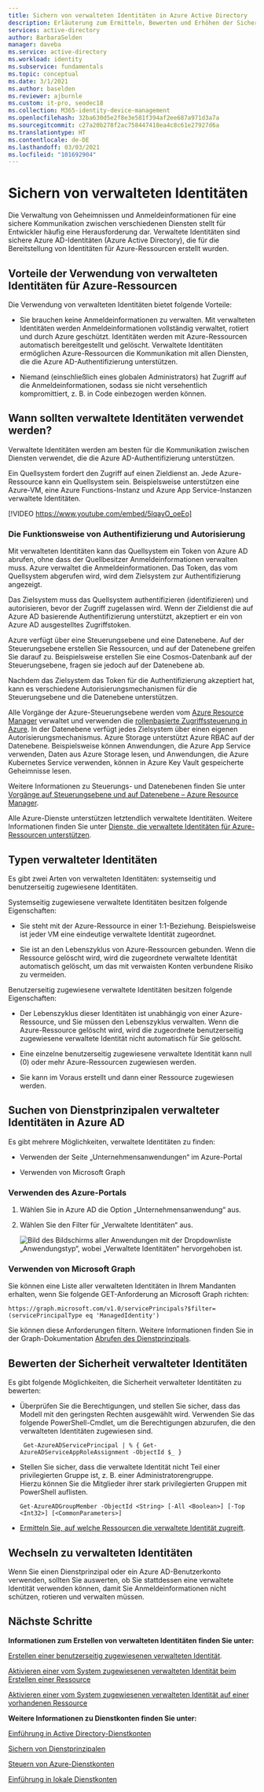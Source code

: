 ```yaml
---
title: Sichern von verwalteten Identitäten in Azure Active Directory
description: Erläuterung zum Ermitteln, Bewerten und Erhöhen der Sicherheit verwalteter Identitäten.
services: active-directory
author: BarbaraSelden
manager: daveba
ms.service: active-directory
ms.workload: identity
ms.subservice: fundamentals
ms.topic: conceptual
ms.date: 3/1/2021
ms.author: baselden
ms.reviewer: ajburnle
ms.custom: it-pro, seodec18
ms.collection: M365-identity-device-management
ms.openlocfilehash: 32ba630d5e2f8e3e581f394af2ee687a971d3a7a
ms.sourcegitcommit: c27a20b278f2ac758447418ea4c8c61e27927d6a
ms.translationtype: HT
ms.contentlocale: de-DE
ms.lasthandoff: 03/03/2021
ms.locfileid: "101692904"
---
```

# <a name="securing-managed-identities"></a>Sichern von verwalteten Identitäten

Die Verwaltung von Geheimnissen und Anmeldeinformationen für eine sichere Kommunikation zwischen verschiedenen Diensten stellt für Entwickler häufig eine Herausforderung dar. Verwaltete Identitäten sind sichere Azure AD-Identitäten (Azure Active Directory), die für die Bereitstellung von Identitäten für Azure-Ressourcen erstellt wurden.

## <a name="benefits-of-using-managed-identities-for-azure-resources"></a>Vorteile der Verwendung von verwalteten Identitäten für Azure-Ressourcen

Die Verwendung von verwalteten Identitäten bietet folgende Vorteile:

* Sie brauchen keine Anmeldeinformationen zu verwalten. Mit verwalteten Identitäten werden Anmeldeinformationen vollständig verwaltet, rotiert und durch Azure geschützt. Identitäten werden mit Azure-Ressourcen automatisch bereitgestellt und gelöscht. Verwaltete Identitäten ermöglichen Azure-Ressourcen die Kommunikation mit allen Diensten, die die Azure AD-Authentifizierung unterstützen.

* Niemand (einschließlich eines globalen Administrators) hat Zugriff auf die Anmeldeinformationen, sodass sie nicht versehentlich kompromittiert, z. B. in Code einbezogen werden können.

## <a name="when-to-use-managed-identities"></a>Wann sollten verwaltete Identitäten verwendet werden?

Verwaltete Identitäten werden am besten für die Kommunikation zwischen Diensten verwendet, die die Azure AD-Authentifizierung unterstützen. 

Ein Quellsystem fordert den Zugriff auf einen Zieldienst an. Jede Azure-Ressource kann ein Quellsystem sein. Beispielsweise unterstützen eine Azure-VM, eine Azure Functions-Instanz und Azure App Service-Instanzen verwaltete Identitäten.

[!VIDEO https://www.youtube.com/embed/5lqayO_oeEo]

### <a name="how-authentication-and-authorization-work"></a>Die Funktionsweise von Authentifizierung und Autorisierung

Mit verwalteten Identitäten kann das Quellsystem ein Token von Azure AD abrufen, ohne dass der Quellbesitzer Anmeldeinformationen verwalten muss. Azure verwaltet die Anmeldeinformationen. Das Token, das vom Quellsystem abgerufen wird, wird dem Zielsystem zur Authentifizierung angezeigt. 

Das Zielsystem muss das Quellsystem authentifizieren (identifizieren) und autorisieren, bevor der Zugriff zugelassen wird. Wenn der Zieldienst die auf Azure AD basierende Authentifizierung unterstützt, akzeptiert er ein von Azure AD ausgestelltes Zugriffstoken. 

Azure verfügt über eine Steuerungsebene und eine Datenebene. Auf der Steuerungsebene erstellen Sie Ressourcen, und auf der Datenebene greifen Sie darauf zu. Beispielsweise erstellen Sie eine Cosmos-Datenbank auf der Steuerungsebene, fragen sie jedoch auf der Datenebene ab.

Nachdem das Zielsystem das Token für die Authentifizierung akzeptiert hat, kann es verschiedene Autorisierungsmechanismen für die Steuerungsebene und die Datenebene unterstützen.

Alle Vorgänge der Azure-Steuerungsebene werden vom [Azure Resource Manager](https://docs.microsoft.com/azure/azure-resource-manager/management/overview) verwaltet und verwenden die [rollenbasierte Zugriffssteuerung in Azure](https://docs.microsoft.com/azure/role-based-access-control/overview). In der Datenebene verfügt jedes Zielsystem über einen eigenen Autorisierungsmechanismus. Azure Storage unterstützt Azure RBAC auf der Datenebene. Beispielsweise können Anwendungen, die Azure App Service verwenden, Daten aus Azure Storage lesen, und Anwendungen, die Azure Kubernetes Service verwenden, können in Azure Key Vault gespeicherte Geheimnisse lesen.

Weitere Informationen zu Steuerungs- und Datenebenen finden Sie unter [Vorgänge auf Steuerungsebene und auf Datenebene – Azure Resource Manager](https://docs.microsoft.com/azure/azure-resource-manager/management/control-plane-and-data-plane).

Alle Azure-Dienste unterstützen letztendlich verwaltete Identitäten. Weitere Informationen finden Sie unter [Dienste, die verwaltete Identitäten für Azure-Ressourcen unterstützen](https://docs.microsoft.com/azure/active-directory/managed-identities-azure-resources/services-support-managed-identities).

##  

## <a name="types-of-managed-identities"></a>Typen verwalteter Identitäten

Es gibt zwei Arten von verwalteten Identitäten: systemseitig und benutzerseitig zugewiesene Identitäten.

Systemseitig zugewiesene verwaltete Identitäten besitzen folgende Eigenschaften:

* Sie steht mit der Azure-Ressource in einer 1:1-Beziehung. Beispielsweise ist jeder VM eine eindeutige verwaltete Identität zugeordnet.

* Sie ist an den Lebenszyklus von Azure-Ressourcen gebunden. Wenn die Ressource gelöscht wird, wird die zugeordnete verwaltete Identität automatisch gelöscht, um das mit verwaisten Konten verbundene Risiko zu vermeiden. 

Benutzerseitig zugewiesene verwaltete Identitäten besitzen folgende Eigenschaften:

* Der Lebenszyklus dieser Identitäten ist unabhängig von einer Azure-Ressource, und Sie müssen den Lebenszyklus verwalten. Wenn die Azure-Ressource gelöscht wird, wird die zugeordnete benutzerseitig zugewiesene verwaltete Identität nicht automatisch für Sie gelöscht.

* Eine einzelne benutzerseitig zugewiesene verwaltete Identität kann null (0) oder mehr Azure-Ressourcen zugewiesen werden.

* Sie kann im Voraus erstellt und dann einer Ressource zugewiesen werden.

## <a name="find-managed-identity-service-principals-in-azure-ad"></a>Suchen von Dienstprinzipalen verwalteter Identitäten in Azure AD

Es gibt mehrere Möglichkeiten, verwaltete Identitäten zu finden:

* Verwenden der Seite „Unternehmensanwendungen“ im Azure-Portal

* Verwenden von Microsoft Graph

### <a name="using-the-azure-portal"></a>Verwenden des Azure-Portals

1. Wählen Sie in Azure AD die Option „Unternehmensanwendung“ aus.

2. Wählen Sie den Filter für „Verwaltete Identitäten“ aus. 

   ![Bild des Bildschirms aller Anwendungen mit der Dropdownliste „Anwendungstyp“, wobei „Verwaltete Identitäten“ hervorgehoben ist.](./media/securing-service-accounts/service-accounts-managed-identities.png)

 

### <a name="using-microsoft-graph"></a>Verwenden von Microsoft Graph

Sie können eine Liste aller verwalteten Identitäten in Ihrem Mandanten erhalten, wenn Sie folgende GET-Anforderung an Microsoft Graph richten:

`https://graph.microsoft.com/v1.0/servicePrincipals?$filter=(servicePrincipalType eq 'ManagedIdentity') `

Sie können diese Anforderungen filtern. Weitere Informationen finden Sie in der Graph-Dokumentation [Abrufen des Dienstprinzipals](https://docs.microsoft.com/graph/api/serviceprincipal-get?view=graph-rest-1.0&tabs=http).

## <a name="assess-the-security-of-managed-identities"></a>Bewerten der Sicherheit verwalteter Identitäten 

Es gibt folgende Möglichkeiten, die Sicherheit verwalteter Identitäten zu bewerten:

* Überprüfen Sie die Berechtigungen, und stellen Sie sicher, dass das Modell mit den geringsten Rechten ausgewählt wird. Verwenden Sie das folgende PowerShell-Cmdlet, um die Berechtigungen abzurufen, die den verwalteten Identitäten zugewiesen sind.

   ` Get-AzureADServicePrincipal | % { Get-AzureADServiceAppRoleAssignment -ObjectId $_ }`

 
* Stellen Sie sicher, dass die verwaltete Identität nicht Teil einer privilegierten Gruppe ist, z. B. einer Administratorengruppe.  
Hierzu können Sie die Mitglieder ihrer stark privilegierten Gruppen mit PowerShell auflisten.

   `Get-AzureADGroupMember -ObjectId <String> [-All <Boolean>] [-Top <Int32>] [<CommonParameters>]`

* [Ermitteln Sie, auf welche Ressourcen die verwaltete Identität zugreift](https://docs.microsoft.com/azure/role-based-access-control/role-assignments-list-powershell).

## <a name="move-to-managed-identities"></a>Wechseln zu verwalteten Identitäten

Wenn Sie einen Dienstprinzipal oder ein Azure AD-Benutzerkonto verwenden, sollten Sie auswerten, ob Sie stattdessen eine verwaltete Identität verwenden können, damit Sie Anmeldeinformationen nicht schützen, rotieren und verwalten müssen. 

## <a name="next-steps"></a>Nächste Schritte

**Informationen zum Erstellen von verwalteten Identitäten finden Sie unter:** 

[Erstellen einer benutzerseitig zugewiesenen verwalteten Identität](https://docs.microsoft.com/azure/active-directory/managed-identities-azure-resources/how-to-manage-ua-identity-portal). 

[Aktivieren einer vom System zugewiesenen verwalteten Identität beim Erstellen einer Ressource](https://docs.microsoft.com/azure/active-directory/managed-identities-azure-resources/qs-configure-portal-windows-vm)

[Aktivieren einer vom System zugewiesenen verwalteten Identität auf einer vorhandenen Ressource](https://docs.microsoft.com/azure/active-directory/managed-identities-azure-resources/qs-configure-portal-windows-vm)

**Weitere Informationen zu Dienstkonten finden Sie unter:**

[Einführung in Active Directory-Dienstkonten](service-accounts-introduction-azure.md)

[Sichern von Dienstprinzipalen](service-accounts-principal.md)

[Steuern von Azure-Dienstkonten](service-accounts-governing-azure.md)

[Einführung in lokale Dienstkonten](service-accounts-on-poremises.md)

 

 

 

